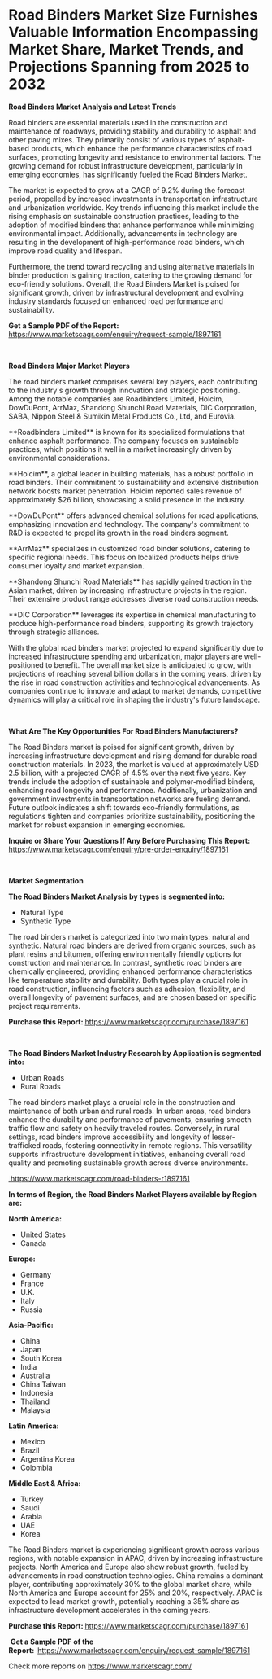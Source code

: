 <p><h1>Road Binders Market Size Furnishes Valuable Information Encompassing Market Share, Market Trends, and Projections Spanning from 2025 to 2032</h1></p><p><strong>Road Binders Market Analysis and Latest Trends</strong></p>
<p><p>Road binders are essential materials used in the construction and maintenance of roadways, providing stability and durability to asphalt and other paving mixes. They primarily consist of various types of asphalt-based products, which enhance the performance characteristics of road surfaces, promoting longevity and resistance to environmental factors. The growing demand for robust infrastructure development, particularly in emerging economies, has significantly fueled the Road Binders Market.</p><p>The market is expected to grow at a CAGR of 9.2% during the forecast period, propelled by increased investments in transportation infrastructure and urbanization worldwide. Key trends influencing this market include the rising emphasis on sustainable construction practices, leading to the adoption of modified binders that enhance performance while minimizing environmental impact. Additionally, advancements in technology are resulting in the development of high-performance road binders, which improve road quality and lifespan. </p><p>Furthermore, the trend toward recycling and using alternative materials in binder production is gaining traction, catering to the growing demand for eco-friendly solutions. Overall, the Road Binders Market is poised for significant growth, driven by infrastructural development and evolving industry standards focused on enhanced road performance and sustainability.</p></p>
<p><strong>Get a Sample PDF of the Report:&nbsp;</strong> <a href="https://www.marketscagr.com/enquiry/request-sample/1897161?utm_campaign=2648&utm_medium=2&utm_source=Github&utm_content=ia&utm_term=02042025&utm_id=road-binders">https://www.marketscagr.com/enquiry/request-sample/1897161</a></p>
<p>&nbsp;</p>
<p><strong>Road Binders Major Market Players</strong></p>
<p><p>The road binders market comprises several key players, each contributing to the industry's growth through innovation and strategic positioning. Among the notable companies are Roadbinders Limited, Holcim, DowDuPont, ArrMaz, Shandong Shunchi Road Materials, DIC Corporation, SABA, Nippon Steel & Sumikin Metal Products Co., Ltd, and Eurovia.</p><p>**Roadbinders Limited** is known for its specialized formulations that enhance asphalt performance. The company focuses on sustainable practices, which positions it well in a market increasingly driven by environmental considerations.</p><p>**Holcim**, a global leader in building materials, has a robust portfolio in road binders. Their commitment to sustainability and extensive distribution network boosts market penetration. Holcim reported sales revenue of approximately $26 billion, showcasing a solid presence in the industry.</p><p>**DowDuPont** offers advanced chemical solutions for road applications, emphasizing innovation and technology. The company's commitment to R&D is expected to propel its growth in the road binders segment.</p><p>**ArrMaz** specializes in customized road binder solutions, catering to specific regional needs. This focus on localized products helps drive consumer loyalty and market expansion.</p><p>**Shandong Shunchi Road Materials** has rapidly gained traction in the Asian market, driven by increasing infrastructure projects in the region. Their extensive product range addresses diverse road construction needs.</p><p>**DIC Corporation** leverages its expertise in chemical manufacturing to produce high-performance road binders, supporting its growth trajectory through strategic alliances.</p><p>With the global road binders market projected to expand significantly due to increased infrastructure spending and urbanization, major players are well-positioned to benefit. The overall market size is anticipated to grow, with projections of reaching several billion dollars in the coming years, driven by the rise in road construction activities and technological advancements. As companies continue to innovate and adapt to market demands, competitive dynamics will play a critical role in shaping the industry's future landscape.</p></p>
<p>&nbsp;</p>
<p><strong>What Are The Key Opportunities For Road Binders Manufacturers?</strong></p>
<p><p>The Road Binders market is poised for significant growth, driven by increasing infrastructure development and rising demand for durable road construction materials. In 2023, the market is valued at approximately USD 2.5 billion, with a projected CAGR of 4.5% over the next five years. Key trends include the adoption of sustainable and polymer-modified binders, enhancing road longevity and performance. Additionally, urbanization and government investments in transportation networks are fueling demand. Future outlook indicates a shift towards eco-friendly formulations, as regulations tighten and companies prioritize sustainability, positioning the market for robust expansion in emerging economies.</p></p>
<p><strong>Inquire or Share Your Questions If Any Before Purchasing This Report:</strong> <a href="https://www.marketscagr.com/enquiry/pre-order-enquiry/1897161?utm_campaign=2648&utm_medium=2&utm_source=Github&utm_content=ia&utm_term=02042025&utm_id=road-binders">https://www.marketscagr.com/enquiry/pre-order-enquiry/1897161</a></p>
<p>&nbsp;</p>
<p><strong>Market Segmentation</strong></p>
<p><strong>The Road Binders Market Analysis by types is segmented into:</strong></p>
<p><ul><li>Natural Type</li><li>Synthetic Type</li></ul></p>
<p><p>The road binders market is categorized into two main types: natural and synthetic. Natural road binders are derived from organic sources, such as plant resins and bitumen, offering environmentally friendly options for construction and maintenance. In contrast, synthetic road binders are chemically engineered, providing enhanced performance characteristics like temperature stability and durability. Both types play a crucial role in road construction, influencing factors such as adhesion, flexibility, and overall longevity of pavement surfaces, and are chosen based on specific project requirements.</p></p>
<p><strong>Purchase this Report:&nbsp;</strong><a href="https://www.marketscagr.com/purchase/1897161?utm_campaign=2648&utm_medium=2&utm_source=Github&utm_content=ia&utm_term=02042025&utm_id=road-binders">https://www.marketscagr.com/purchase/1897161</a></p>
<p>&nbsp;</p>
<p><strong>The Road Binders Market Industry Research by Application is segmented into:</strong></p>
<p><ul><li>Urban Roads</li><li>Rural Roads</li></ul></p>
<p><p>The road binders market plays a crucial role in the construction and maintenance of both urban and rural roads. In urban areas, road binders enhance the durability and performance of pavements, ensuring smooth traffic flow and safety on heavily traveled routes. Conversely, in rural settings, road binders improve accessibility and longevity of lesser-trafficked roads, fostering connectivity in remote regions. This versatility supports infrastructure development initiatives, enhancing overall road quality and promoting sustainable growth across diverse environments.</p></p>
<p><a href="https://www.marketscagr.com/road-binders-r1897161?utm_campaign=2648&utm_medium=2&utm_source=Github&utm_content=ia&utm_term=02042025&utm_id=road-binders">&nbsp;https://www.marketscagr.com/road-binders-r1897161</a></p>
<p><strong>In terms of Region, the Road Binders Market Players available by Region are:</strong></p>
<p>
    <p> <strong> North America: </strong>
        <ul>
            <li>United States</li>
            <li>Canada</li>
        </ul>
        </p> 
    <p> <strong> Europe: </strong>
        <ul>
            <li>Germany</li>
            <li>France</li>
            <li>U.K.</li>
            <li>Italy</li>
            <li>Russia</li>
        </ul>
        </p> 
    <p> <strong> Asia-Pacific: </strong>
        <ul>
            <li>China</li>
            <li>Japan</li>
            <li>South Korea</li>
            <li>India</li>
            <li>Australia</li>
            <li>China Taiwan</li>
            <li>Indonesia</li>
            <li>Thailand</li>
            <li>Malaysia</li>
        </ul>
        </p> 
    <p> <strong> Latin America: </strong>
        <ul>
            <li>Mexico</li>
            <li>Brazil</li>
            <li>Argentina Korea</li>
            <li>Colombia</li>
        </ul>
        </p> 
    <p> <strong> Middle East & Africa: </strong>
        <ul>
            <li>Turkey</li>
            <li>Saudi</li>
            <li>Arabia</li>
            <li>UAE</li>
            <li>Korea</li>
        </ul>
    </p>
    </p>
<p><p>The Road Binders market is experiencing significant growth across various regions, with notable expansion in APAC, driven by increasing infrastructure projects. North America and Europe also show robust growth, fueled by advancements in road construction technologies. China remains a dominant player, contributing approximately 30% to the global market share, while North America and Europe account for 25% and 20%, respectively. APAC is expected to lead market growth, potentially reaching a 35% share as infrastructure development accelerates in the coming years.</p></p>
<p><strong>Purchase this Report: </strong><a href="https://www.marketscagr.com/purchase/1897161?utm_campaign=2648&utm_medium=2&utm_source=Github&utm_content=ia&utm_term=02042025&utm_id=road-binders">https://www.marketscagr.com/purchase/1897161</a></p>
<p>&nbsp;<strong>Get a Sample PDF of the Report:&nbsp;&nbsp;</strong><a href="https://www.marketscagr.com/enquiry/request-sample/1897161?utm_campaign=2648&utm_medium=2&utm_source=Github&utm_content=ia&utm_term=02042025&utm_id=road-binders">https://www.marketscagr.com/enquiry/request-sample/1897161</a></p>
<p><strong></strong></p>
<p>Check more reports on <a href="https://www.marketscagr.com/?utm_campaign=2648&utm_medium=2&utm_source=Github&utm_content=ia&utm_term=02042025&utm_id=road-binders">https://www.marketscagr.com/</a></p>